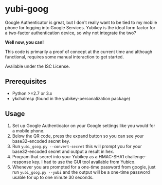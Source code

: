 yubi-goog
=========

Google Authenticator is great, but I don't really want to be tied to my mobile
phone for logging into Google Services. Yubikey is the ideal form factor for a
two-factor authentication device, so why not integrate the two?

**Well now, you can!**

This code is primarily a proof of concept at the current time and although
functional, requires some manual interaction to get started.

Available under the ISC License.

Prerequisites
-------------
* Python >=2.7 or 3.x
* ykchalresp (found in the yubikey-personalization package)

Usage
-----
1. Set up Google Authenticator on your Google settings like you would for a
   mobile phone.
2. Below the QR code, press the expand button so you can see your base32-encoded
   secret key.
3. Run `yubi_goog.py --convert-secret`
   this will prompt you for your base32-encoded secret and output a result
   in hex.
4. Program that secret into your Yubikey as a HMAC-SHA1 challenge-response key.
   I had to use the GUI tool available from Yubico.
5. Whenever you are prompted for a one-time password from google, just run
   `yubi_goog.py --yubi` and the output will be a one-time password usable
   for up to one minute 30 seconds.

